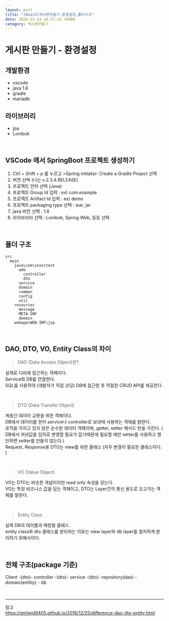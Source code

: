 ```yaml
---
layout: post
title: "[Board]게시판만들기-환경설정,폴더구조"
date: 2020-12-14 14:37:23 +0900
category: 게시판만들기
---
```


# 게시판 만들기 - 환경설정

## 개발환경
* vscode
* java 1.8
* gradle 
* mariadb 

## 라이브러리
* jpa 
* Lombok

<br />

## VSCode 에서 SpringBoot 프로젝트 생성하기
1. Ctrl + Shift + p 를 누르고 >Spring initializr: Create a Gradle Project 선택   
2. 버전 선택 (나는 v.2.3.4.RELEASE)  
3. 프로젝트 언어 선택 (Java)  
4. 프로젝트 Group Id 입력 : ex) com.example   
5. 프로젝트 Artifact Id 입력 : ex) demo  
6. 프로젝트 packaging type 선택 : war, jar  
7. java 버전 선택 : 1.8  
8. 라이브러리 선택 : Lombok, Spring Web, 등등 선택   

<br />

## 폴더 구조 
```
src
  main
    java\com\soso\test
      web
        controller
        dto
      service
      domain
      common
      config
      util
    resources
      message
      META-INF  
      domain
    webapp\WEB-INF\jsp
```

<br />

## DAO, DTO, VO, Entity Class의 차이
> DAO (Data Access Object)란?

실제로 디비에 접근하는 객체이다.     
Service와 DB를 연결한다.    
SQL를 사용하여 (개발자가 직접 코딩) DB에 접근한 후 적절한 CRUD API를 제공한다.     

<br />

> DTO (Data Transfer Object)

계층간 데이터 교환을 위한 객체이다.     
DB에서 데이터를 얻어 service나 controller로 보낸때 사용하는 객체를 말한다.     
로직을 가지고 있지 않은 순수한 데이터 객체이며, getter, setter 메서드 만을 가진다. ( DB에서 꺼낸값을 임의로 변경할 필요가 없기때문에 필요할 때만 setter를 사용하고 웬만하면 setter를 만들지 않는다.)   
Request, Response용 DTO는 view를 위한 클래스 (자주 변경이 필요한 클래스이다. )    

<br />

> VO (Value Object) 

VO는 DTO는 비슷한 개념이지만 read only 속성을 갖는다.     
VO는 특정 비즈니스 값을 담는 객체이고, DTO는 Layer간의 통신 용도로 오고가는 객체를 말한다.    

<br />

> Entity Class

실제 DB의 테이블과 매칭될 클래스.    
entity class와 dto 클래스를 분리하는 이유는 view layer와 db layer를 철저하게 분리하기 위해서이다. 

<br />

## 전체 구조(package 기준)  
Client -(dto)- controller -(dto)- service -(dto)- repository(dao) - domain(entitiy) - db




<br/>

* * *  
참고   
https://gmlwjd9405.github.io/2018/12/25/difference-dao-dto-entity.html